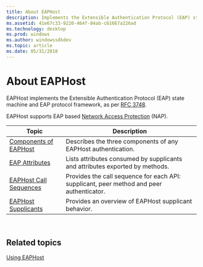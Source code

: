```yaml
---
title: About EAPHost
description: Implements the Extensible Authentication Protocol (EAP) state machine and EAP protocol framework, as per RFC 3748.
ms.assetid: 41e67c33-9220-464f-84ab-c61667a226ad
ms.technology: desktop
ms.prod: windows
ms.author: windowssdkdev
ms.topic: article
ms.date: 05/31/2018
---
```


# About EAPHost

EAPHost implements the Extensible Authentication Protocol (EAP) state machine and EAP protocol framework, as per [RFC 3748](Http://go.microsoft.com/fwlink/p/?linkid=84063).

EAPHost supports EAP based [Network Access Protection](https://msdn.microsoft.com/library/windows/desktop/aa369712) (NAP).



| Topic                                                      | Description                                                                              |
|------------------------------------------------------------|------------------------------------------------------------------------------------------|
| [Components of EAPHost](eaphost-components.md)            | Describes the three components of any EAPHost authentication.                            |
| [EAP Attributes](about-eap-attributes.md)                 | Lists attributes consumed by supplicants and attributes exported by methods.             |
| [EAPHost Call Sequences](about-eaphost-call-sequences.md) | Provides the call sequence for each API: supplicant, peer method and peer authenticator. |
| [EAPHost Supplicants](eaphost-supplicants.md)             | Provides an overview of EAPHost supplicant behavior.                                     |



 

## Related topics

<dl> <dt>

[Using EAPHost](using-eap-host.md)
</dt> </dl>

 

 




